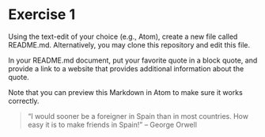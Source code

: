 # Exercise 1
Using the text-edit of your choice (e.g., Atom), create a new file called README.md. Alternatively, you may clone this repository and edit this file.

In your README.md document, put your favorite quote in a block quote, and provide a link to a website that provides additional information about the quote.

Note that you can preview this Markdown in Atom to make sure it works correctly.

> “I would sooner be a foreigner in Spain than in most countries. How easy it is to make friends in Spain!” – George Orwell
